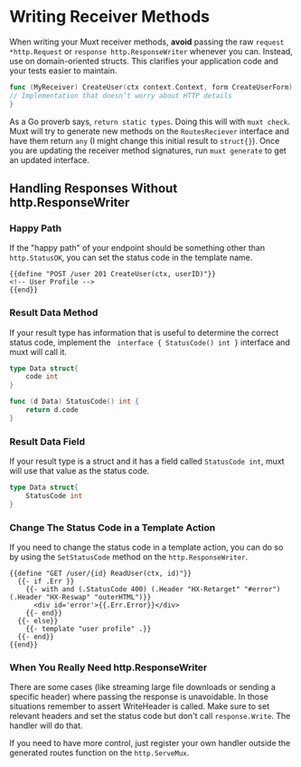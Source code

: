 # Writing Receiver Methods

When writing your Muxt receiver methods, **avoid** passing the raw `request *http.Request` or `response http.ResponseWriter` whenever you can.
Instead, use on domain-oriented structs.
This clarifies your application code and your tests easier to maintain.

```go
func (MyReceiver) CreateUser(ctx context.Context, form CreateUserForm) (User, error) {
// Implementation that doesn’t worry about HTTP details
}
```

As a Go proverb says, `return static types`. Doing this will with `muxt check`.
Muxt will try to generate new methods on the `RoutesReciever` interface and have them return `any` (I might change this initial result to `struct{}`).
Once you are updating the receiver method signatures, run `muxt generate` to get an updated interface.

## Handling Responses Without http.ResponseWriter


### Happy Path

If the "happy path" of your endpoint should be something other than `http.StatusOK`, you can set the status code in the template name.

```gotemplate
{{define "POST /user 201 CreateUser(ctx, userID)"}}
<!-- User Profile -->
{{end}}
```

### Result Data Method

If your result type has information that is useful to determine the correct status code, implement the ` interface { StatusCode() int }` interface and muxt will call it.

```go
type Data struct{
	code int
}

func (d Data) StatusCode() int {
    return d.code
}
```

### Result Data Field

If your result type is a struct and it has a field called `StatusCode int`, muxt will use that value as the status code.

```go
type Data struct{
	StatusCode int
}
```

### Change The Status Code in a Template Action

If you need to change the status code in a template action, you can do so by using the `SetStatusCode` method on the `http.ResponseWriter`.

```gotemplate
{{define "GET /user/{id} ReadUser(ctx, id)"}}
  {{- if .Err }}
    {{- with and (.StatusCode 400) (.Header "HX-Retarget" "#error") (.Header "HX-Reswap" "outerHTML")}}
      <div id='error'>{{.Err.Error}}</div>
    {{- end}}
  {{- else}}
    {{- template "user profile" .}}
  {{- end}}
{{end}}
```

### When You Really Need http.ResponseWriter

There are some cases (like streaming large file downloads or sending a specific header) where passing the response is unavoidable.
In those situations remember to assert WriteHeader is called.
Make sure to set relevant headers and set the status code but don't call `response.Write`. The handler will do that.

If you need to have more control, just register your own handler outside the generated routes function on the `http.ServeMux`.
